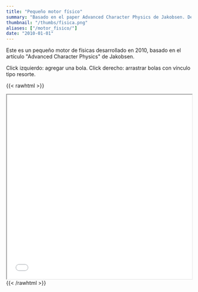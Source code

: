 ```yaml
---
title: "Pequeño motor físico"
summary: "Basado en el paper Advanced Character Physics de Jakobsen. Desarrollado con HTML5 and Javascript based, solamente soporta círculos."
thumbnail: "/thumbs/fisica.png"
aliases: ["/motor_fisico/"]
date: "2010-01-01"
---
```


Este es un pequeño motor de físicas desarrollado en 2010, basado en el artículo "Advanced Character Physics" de Jakobsen.

Click izquierdo: agregar una bola. Click derecho: arrastrar bolas con vínculo tipo resorte.

{{< rawhtml >}}
<iframe src="/inc/spe/index.html" style="width:100%;height:500px;"></iframe>
{{< /rawhtml >}}
